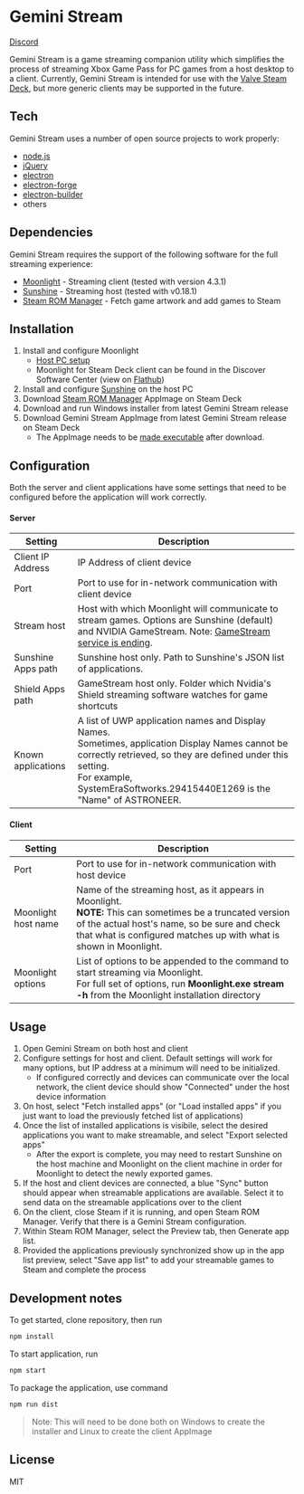 # Gemini Stream
[Discord](https://discord.gg/9fJM8JFRud)

Gemini Stream is a game streaming companion utility which simplifies the process of streaming Xbox Game Pass for PC games from a host desktop to a client.
Currently, Gemini Stream is intended for use with the [Valve Steam Deck](https://store.steampowered.com/steamdeck), but more generic clients may be supported in the future.

## Tech

Gemini Stream uses a number of open source projects to work properly:
- [node.js]
- [jQuery]
- [electron](https://www.electronjs.org/)
- [electron-forge](https://www.electronforge.io/)
- [electron-builder](https://www.electron.build/)
- others

## Dependencies
Gemini Stream requires the support of the following software for the full streaming experience:
- [Moonlight] - Streaming client (tested with version 4.3.1)
- [Sunshine] - Streaming host (tested with v0.18.1)
- [Steam ROM Manager] - Fetch game artwork and add games to Steam

## Installation

1. Install and configure Moonlight
    - [Host PC setup](https://github.com/moonlight-stream/moonlight-docs/wiki/Setup-Guide#quick-setup-instructions)
    - Moonlight for Steam Deck client can be found in the Discover Software Center (view on [Flathub](https://flathub.org/apps/details/com.moonlight_stream.Moonlight))
2. Install and configure [Sunshine](https://github.com/LizardByte/Sunshine#readme) on the host PC
3. Download [Steam ROM Manager] AppImage on Steam Deck
4. Download and run Windows installer from latest Gemini Stream release
5. Download Gemini Stream AppImage from latest Gemini Stream release on Steam Deck
    - The AppImage needs to be [made executable](https://discourse.appimage.org/t/how-to-run-an-appimage/80) after download.

## Configuration
Both the server and client applications have some settings that need to be configured before the application will work correctly.

#### Server
| Setting | Description |
| ------ | ------ |
| Client IP Address | IP Address of client device |
| Port | Port to use for in-network communication with client device |
| Stream host | Host with which Moonlight will communicate to stream games. Options are Sunshine (default) and NVIDIA GameStream. Note: [GameStream service is ending](https://nvidia.custhelp.com/app/answers/detail/a_id/5436/~/gamestream-end-of-service-notification).  |
| Sunshine Apps path | Sunshine host only. Path to Sunshine's JSON list of applications. |
| Shield Apps path | GameStream host only. Folder which Nvidia's Shield streaming software watches for game shortcuts |
| Known applications | A list of UWP application names and Display Names.<br/>Sometimes, application Display Names cannot be correctly retrieved, so they are defined under this setting.<br/>For example, SystemEraSoftworks.29415440E1269 is the "Name" of ASTRONEER. |

#### Client
| Setting | Description |
| ------ | ------ |
| Port | Port to use for in-network communication with host device |
| Moonlight host name | Name of the streaming host, as it appears in Moonlight.<br/> **NOTE:** This can sometimes be a truncated version of the actual host's name, so be sure and check that what is configured matches up with what is shown in Moonlight. |
| Moonlight options | List of options to be appended to the command to start streaming via Moonlight.<br/>For full set of options, run **Moonlight.exe stream -h** from the Moonlight installation directory |

## Usage
1. Open Gemini Stream on both host and client
2. Configure settings for host and client. Default settings will work for many options, but IP address at a minimum will need to be initialized.
    - If configured correctly and devices can communicate over the local network, the client device should show "Connected" under the host device information
3. On host, select "Fetch installed apps" (or "Load installed apps" if you just want to load the previously fetched list of applications)
4. Once the list of installed applications is visibile, select the desired applications you want to make streamable, and select "Export selected apps"
    - After the export is complete, you may need to restart Sunshine on the host machine and Moonlight on the client machine in order for Moonlight to detect the newly exported games.
5. If the host and client devices are connected, a blue "Sync" button should appear when streamable applications are available. Select it to send data on the streamable applications over to the client
6. On the client, close Steam if it is running, and open Steam ROM Manager. Verify that there is a Gemini Stream configuration.
7. Within Steam ROM Manager, select the Preview tab, then Generate app list.
8. Provided the applications previously synchronized show up in the app list preview, select "Save app list" to add your streamable games to Steam and complete the process


## Development notes
To get started, clone repository, then run
```sh
npm install
```

To start application, run
```sh
npm start
```

To package the application, use command
```sh
npm run dist
```
> Note: This will need to be done both on Windows to create the installer and Linux to create the client AppImage



## License

MIT

   [node.js]: <http://nodejs.org>
   [jQuery]: <http://jquery.com>
   [Moonlight]: <https://moonlight-stream.org/>
   [Steam ROM Manager]: <https://github.com/SteamGridDB/steam-rom-manager/releases>
   [Sunshine]: <https://github.com/LizardByte/Sunshine>
